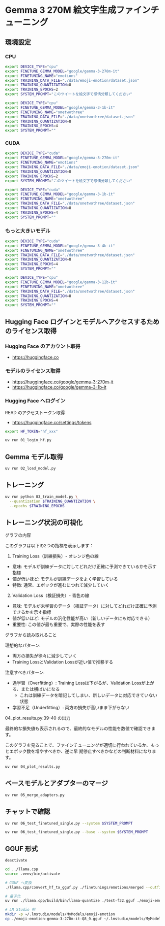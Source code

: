 # Gemma 3 270M 絵文字生成ファインチューニング

## 環境設定

### CPU

```bash
export DEVICE_TYPE="cpu"
export FINETUNE_GEMMA_MODEL="google/gemma-3-270m-it"
export FINETUNING_NAME="emotions"
export TRAINING_DATA_FILE="./data/emoji-emotion/dataset.json"
export TRAINING_QUANTIZATION=8
export TRAINING_EPOCHS=2
export SYSTEM_PROMPT="このツイートを絵文字で感情分類してください"
```

```bash
export DEVICE_TYPE="cpu"
export FINETUNE_GEMMA_MODEL="google/gemma-3-1b-it"
export FINETUNING_NAME="onetwothree"
export TRAINING_DATA_FILE="./data/onetwothree/dataset.json"
export TRAINING_QUANTIZATION=8
export TRAINING_EPOCHS=4
export SYSTEM_PROMPT=""
```

### CUDA

```bash
export DEVICE_TYPE="cuda"
export FINETUNE_GEMMA_MODEL="google/gemma-3-270m-it"
export FINETUNING_NAME="emotions"
export TRAINING_DATA_FILE="./data/emoji-emotion/dataset.json"
export TRAINING_QUANTIZATION=8
export TRAINING_EPOCHS=2
export SYSTEM_PROMPT="このツイートを絵文字で感情分類してください"
```

```bash
export DEVICE_TYPE="cuda"
export FINETUNE_GEMMA_MODEL="google/gemma-3-1b-it"
export FINETUNING_NAME="onetwothree"
export TRAINING_DATA_FILE="./data/onetwothree/dataset.json"
export TRAINING_QUANTIZATION=8
export TRAINING_EPOCHS=4
export SYSTEM_PROMPT=""
```

### もっと大きいモデル

```bash
export DEVICE_TYPE="cuda"
export FINETUNE_GEMMA_MODEL="google/gemma-3-4b-it"
export FINETUNING_NAME="onetwothree"
export TRAINING_DATA_FILE="./data/onetwothree/dataset.json"
export TRAINING_QUANTIZATION=8
export TRAINING_EPOCHS=4
export SYSTEM_PROMPT=""
```

```bash
export DEVICE_TYPE="cpu"
export FINETUNE_GEMMA_MODEL="google/gemma-3-12b-it"
export FINETUNING_NAME="onetwothree"
export TRAINING_DATA_FILE="./data/onetwothree/dataset.json"
export TRAINING_QUANTIZATION=8
export TRAINING_EPOCHS=4
export SYSTEM_PROMPT=""
```

## Hugging Face ログインとモデルへアクセスするためのライセンス取得

### Hugging Face のアカウント取得

- https://huggingface.co

### モデルのライセンス取得

- https://huggingface.co/google/gemma-3-270m-it
- https://huggingface.co/google/gemma-3-1b-it

### Hugging Face へログイン

READ のアクセストークン取得

- https://huggingface.co/settings/tokens

```bash
export HF_TOKEN="hf_xxx"
```

```bash
uv run 01_login_hf.py
```

## Gemma モデル取得

```bash
uv run 02_load_model.py
```

## トレーニング

```bash
uv run python 03_train_model.py \
  --quantization $TRAINING_QUANTIZATION \
  --epochs $TRAINING_EPOCHS
```

## トレーニング状況の可視化

  グラフの内容

  このグラフは以下の2つの指標を表示します：

  1. Training Loss（訓練損失）- オレンジ色の線

  - 意味: モデルが訓練データに対してどれだけ正確に予測できているかを示す指標
  - 値が低いほど: モデルが訓練データをよく学習している
  - 特徴: 通常、エポックが進むにつれて減少していく

  2. Validation Loss（検証損失）- 青色の線

  - 意味: モデルが未学習のデータ（検証データ）に対してどれだけ正確に予測できるかを示す指標
  - 値が低いほど: モデルの汎化性能が高い（新しいデータにも対応できる）
  - 重要性: この値が最も重要で、実際の性能を表す

  グラフから読み取れること

  理想的なパターン:
  - 両方の損失が徐々に減少していく
  - Training LossとValidation Lossが近い値で推移する

  注意すべきパターン:
  - 過学習（Overfitting）: Training Lossは下がるが、Validation Lossが上がる、または横ばいになる
    - これは訓練データを暗記してしまい、新しいデータに対応できていない状態
  - 学習不足（Underfitting）: 両方の損失が高いまま下がらない

  04_plot_results.py:39-40 の出力

  最終的な損失値も表示されるので、最終的なモデルの性能を数値で確認できます。

  このグラフを見ることで、ファインチューニングが適切に行われているか、もっとエポック数を増やすべきか、逆に早
  期停止すべきかなどの判断材料になります。


```bash
uv run 04_plot_results.py
```

## ベースモデルとアダプターのマージ

```bash
uv run 05_merge_adapters.py
```

## チャットで確認

```bash
uv run 06_test_finetuned_single.py --system $SYSTEM_PROMPT
```

```bash
uv run 06_test_finetuned_single.py --base --system $SYSTEM_PROMPT
```

## GGUF 形式

```bash
deactivate

cd ../llama.cpp
source .venv/bin/activate

# GGUF へ変換
./llama.cpp/convert_hf_to_gguf.py ./finetunings/emotions/merged --outfile ./test-f32.gguf

# 量子化
uv run ./llama.cpp/build/bin/llama-quantize ./test-f32.gguf ./emoji-emotion-gemma-3-270m-it-Q8_0.gguf Q8_0
```

```bash
# LM Studio 例
mkdir -p ~/.lmstudio/models/MyModels/emoji-emotion
cp ./emoji-emotion-gemma-3-270m-it-Q8_0.gguf ~/.lmstudio/models/MyModels/emoji-emotion/
```

